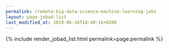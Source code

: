 ```yaml
---
permalink: /remote-big-data-science-machine-learning-jobs
layout: page-jobad-list
last_modified_at: 2019-06-16T18:40:16+0200
---
```

{% include render_jobad_list.html permalink=page.permalink %}
